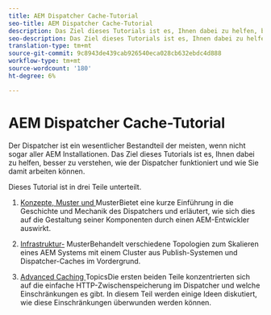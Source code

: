 ```yaml
---
title: AEM Dispatcher Cache-Tutorial
seo-title: AEM Dispatcher Cache-Tutorial
description: Das Ziel dieses Tutorials ist es, Ihnen dabei zu helfen, besser zu verstehen, wie der Dispatcher funktioniert und wie Sie damit arbeiten können.
seo-description: Das Ziel dieses Tutorials ist es, Ihnen dabei zu helfen, besser zu verstehen, wie der Dispatcher funktioniert und wie Sie damit arbeiten können.
translation-type: tm+mt
source-git-commit: 9c8943de439cab926540eca028cb632ebdc4d888
workflow-type: tm+mt
source-wordcount: '180'
ht-degree: 6%

---
```



# AEM Dispatcher Cache-Tutorial

Der Dispatcher ist ein wesentlicher Bestandteil der meisten, wenn nicht sogar aller AEM Installationen. Das Ziel dieses Tutorials ist es, Ihnen dabei zu helfen, besser zu verstehen, wie der Dispatcher funktioniert und wie Sie damit arbeiten können.

Dieses Tutorial ist in drei Teile unterteilt.

1. [Konzepte, Muster und ](chapter-1.md)
MusterBietet eine kurze Einführung in die Geschichte und Mechanik des Dispatchers und erläutert, wie sich dies auf die Gestaltung seiner Komponenten durch einen AEM-Entwickler auswirkt.

1. [Infrastruktur-](chapter-2.md)
MusterBehandelt verschiedene Topologien zum Skalieren eines AEM Systems mit einem Cluster aus Publish-Systemen und Dispatcher-Caches im Vordergrund.

1. [Advanced Caching ](chapter-3.md)
TopicsDie ersten beiden Teile konzentrierten sich auf die einfache HTTP-Zwischenspeicherung im Dispatcher und welche Einschränkungen es gibt. In diesem Teil werden einige Ideen diskutiert, wie diese Einschränkungen überwunden werden können.
